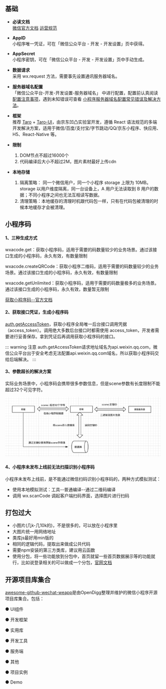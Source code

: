 ## 基础

- <b>必读文档</b>    
[微信官方文档](https://developers.weixin.qq.com/miniprogram/dev/framework/quickstart/)
[运营规范](https://developers.weixin.qq.com/miniprogram/product/#%E4%B8%80%E3%80%81%E5%8E%9F%E5%88%99%E5%8F%8A%E7%9B%B8%E5%85%B3%E8%AF%B4%E6%98%8E)

- <b>AppID</b>  
小程序唯一凭证，可在「微信公众平台 - 开发 - 开发设置」页中获得。

- <b>AppSecret</b>   
小程序密钥，可在「微信公众平台 - 开发 - 开发设置」页中手动生成。

- <b>数据请求</b>  
采用 wx.request 方法，需要事先设置通讯服务器域名。

- <b>服务器域名配置</b>   
「微信公众平台-开发-开发设置-服务器域名」 中进行配置，配置前认真阅读 [配置注意事项](https://developers.weixin.qq.com/miniprogram/dev/framework/ability/network.html)，遇到未知错误可查看 [小程序服务器域名配置常见错误及解决方法](https://kf.qq.com/faq/1706236NjINj1706236VRZBR.html)。

- <b>框架</b>   
推荐 [Taro](https://nervjs.github.io/taro/docs/README.html) + [Taro-UI](https://taro-ui.jd.com/#/docs/introduction)，由京东凹凸实验室开发，遵循 React 语法规范的多端开发解决方案，适用于微信/百度/支付宝/字节跳动/QQ/京东小程序、快应用、H5、React-Native 等。

- <b>限制</b>   
    1. DOM节点不超过16000个
    2. 代码编译后大小不超过2M，图片素材最好上传cdn
- <b>本地存储</b>   
    1. 隔离策略：
        同一个微信用户，同一个小程序 storage 上限为 10MB。storage 以用户维度隔离，同一台设备上，A 用户无法读取到 B 用户的数据；不同小程序之间也无法互相读写数据。
    2. 清理策略：本地缓存的清理时机跟代码包一样，只有在代码包被清理的时候本地缓存才会被清理。

## 小程序码

 #### 1、三种生成方式
wxacode.get：获取小程序码，适用于需要的码数量较少的业务场景。通过该接口生成的小程序码，永久有效，有数量限制

wxacode.createQRCode：获取小程序二维码，适用于需要的码数量较少的业务场景。通过该接口生成的小程序码，永久有效，有数量限制

wxacode.getUnlimited：获取小程序码，适用于需要的码数量极多的业务场景。通过该接口生成的小程序码，永久有效，数量暂无限制

[获取小程序码--官方文档](https://developers.weixin.qq.com/miniprogram/dev/api-backend/open-api/qr-code/wxacode.createQRCode.html)

 #### 2、获取接口凭证，生成小程序码

[auth.getAccessToken](https://developers.weixin.qq.com/miniprogram/dev/api-backend/open-api/access-token/auth.getAccessToken.html)，获取小程序全局唯一后台接口调用凭据（access_token）。调用绝大多数后台接口时都需使用 access_token，开发者需要进行妥善保存。拿到凭证后再调用获取小程序码的接口。

::: warning 注意
auth.getAccessToken请求地址域名为api.weixin.qq.com，微信公众平台出于安全考虑无法配置api.weixin.qq.com域名，所以获取小程序码交给后端解决。
:::



#### 3、参数超长的解决方案

实际业务场景中，小程序码会携带很多参数信息，但是scene参数有长度限制不能超过32个可见字符。

![解决方案](./img/code-scene.png)

#### 4、小程序未发布上线前无法扫描识别小程序码

小程序未发布上线前，是不能通过微信扫码识别小程序码的，两种方式模拟测试：

* 使用本地模拟测试：工具--普通编译--通过二维码编译
* 调用 wx.scanCode 调起客户端扫码界面，选择图片进行扫码


## 打包过大

*  小图片(几k-几10k的)，不是很多的，可以放在小程序里
*  大图片统一用网络地址
*  类库js最好用min版的
*  相同的逻辑代码，提取出来做成公共代码
*  需要npm安装的第三方类库，建议用云函数
*  使用分包，将一些功能放到分包中，首页就留一些首页数据展示等的功能就行，比如说登录相关的可以做成一个分包，[官网文档](https://developers.weixin.qq.com/miniprogram/dev/framework/subpackages/basic.html)

## 开源项目库集合

[awesome-github-wechat-weapp](https://github.com/opendigg/awesome-github-wechat-weapp)是由OpenDigg整理并维护的微信小程序开源项目库集合。包括：

  ● UI组件

  ● 开发框架

  ● 实用库

  ● 开发工具

  ● 服务端

  ● 其他

  ●  项目实例

  ● Demo